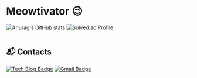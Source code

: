 # Meowtivator 😉

![Anurag's GitHub stats](https://github-readme-stats.vercel.app/api?meowtivator=anuraghazra&show_icons=true&theme=onedark)
[![Solved.ac Profile](http://mazassumnida.wtf/api/v2/generate_badge?boj=jdev0229)](https://solved.ac/jdev0229/)

---
## 📬 Contacts
[![Tech Blog Badge](http://img.shields.io/badge/-Tech%20blog-black?style=flat-square&logo=github&link=https://meowtivator.github.io/)]([https://soo-vely-dev.tistory.com/](https://meowtivator.github.io/))
[![Gmail Badge](https://img.shields.io/badge/Gmail-d14836?style=flat-square&logo=Gmail&logoColor=white&link=mailto:02dosiu@gmail.com)](mailto:02dosiu@gmail.com)
